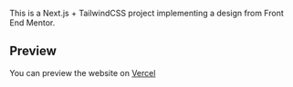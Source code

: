 This is a Next.js + TailwindCSS project implementing a design from Front End Mentor.

## Preview

You can preview the website on [Vercel](https://space-tourism-mu.vercel.app//)
